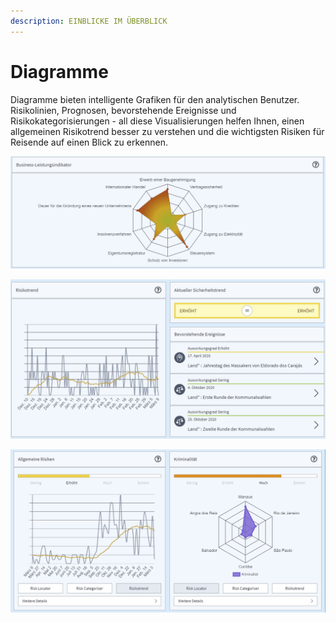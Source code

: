 ```yaml
---
description: EINBLICKE IM ÜBERBLICK
---
```


# Diagramme

Diagramme bieten intelligente Grafiken für den analytischen Benutzer. Risikolinien, Prognosen, bevorstehende Ereignisse und Risikokategorisierungen - all diese Visualisierungen helfen Ihnen, einen allgemeinen Risikotrend besser zu verstehen und die wichtigsten Risiken für Reisende auf einen Blick zu erkennen.

![](../.gitbook/assets/p42-img01.jpg)

![](../.gitbook/assets/p42-img02.jpg)

![](../.gitbook/assets/p42-img03.jpg)



